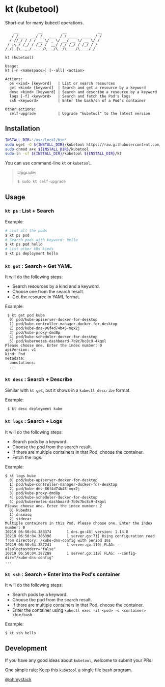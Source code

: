 # kt (kubetool)

Short-cut for many kubectl operations.

```plain
    __         __         __              __
   / /____  __/ /_  ___  / /_____  ____  / /
  / //_/ / / / __ \/ _ \/ __/ __ \/ __ \/ /
 / ,< / /_/ / /_/ /  __/ /_/ /_/ / /_/ / /
/_/|_|\__,_/_.___/\___/\__/\____/\____/_/

kt (kubetool)

Usage:
kt [-n <namespace>] [--all] <action>

Actions:
  ps <kind> [keyword]   | List or search resources
  get <kind> [keyword]  | Search and get a resource by a keyword
  desc <kind> [keyword] | Search and describe a resource by a keyword
  logs [-f] <keyword>   | Search and fetch the Pod's logs
  ssh <keyword>         | Enter the bash/sh of a Pod's container

Other actions:
  self-upgrade          | Upgrade "kubetool" to the latest version

```

## Installation

```bash
INSTALL_DIR='/usr/local/bin'
sudo wget -O ${INSTALL_DIR}/kubetool https://raw.githubusercontent.com/ohmystack/kubetool/master/kubetool
sudo chmod a+x ${INSTALL_DIR}/kubetool
sudo ln -sf ${INSTALL_DIR}/kubetool ${INSTALL_DIR}/kt
```

You can use command-line `kt` or `kubetool`.

> Upgrade:
> 
> ```bash
> $ sudo kt self-upgrade
> ```


## Usage

### `kt ps` : List + Search

Example:

```bash
# List all the pods
$ kt ps pod
# Search pods with keyword: hello
$ kt ps pod hello
# List other k8s kinds
$ kt ps deployment hello
```


### `kt get` : Search + Get YAML

It will do the following steps:
- Search resources by a kind and a keyword.
- Choose one from the search result.
- Get the resource in YAML format.

Example:

```plain
 $ kt get pod kube
  0) pod/kube-apiserver-docker-for-desktop
  1) pod/kube-controller-manager-docker-for-desktop
  2) pod/kube-dns-86f4d74b45-mqx2j
  3) pod/kube-proxy-dmd8p
  4) pod/kube-scheduler-docker-for-desktop
  5) pod/kubernetes-dashboard-7b9c7bc8c9-4kqxl
Please choose one. Enter the index number: 0
apiVersion: v1
kind: Pod
metadata:
  annotations:
  ...
```

### `kt desc` : Search + Describe

Similar with `kt get`, but it shows in a `kubectl describe` format.

Example:

```bash
 $ kt desc deployment kube
```

### `kt logs` : Search + Logs

It will do the following steps:
- Search pods by a keyword.
- Choose the pod from the search result.
- If there are multiple containers in that Pod, choose the container.
- Fetch the logs.

Example:

```plain
$ kt logs kube
  0) pod/kube-apiserver-docker-for-desktop
  1) pod/kube-controller-manager-docker-for-desktop
  2) pod/kube-dns-86f4d74b45-mqx2j
  3) pod/kube-proxy-dmd8p
  4) pod/kube-scheduler-docker-for-desktop
  5) pod/kubernetes-dashboard-7b9c7bc8c9-4kqxl
Please choose one. Enter the index number: 2
  0) kubedns
  1) dnsmasq
  2) sidecar
Multiple containers in this Pod. Please choose one. Enter the index number: 0
I0219 06:50:04.383374       1 dns.go:48] version: 1.14.8
I0219 06:50:04.386396       1 server.go:71] Using configuration read from directory: /kube-dns-config with period 10s
I0219 06:50:04.387241       1 server.go:119] FLAG: --alsologtostderr="false"
I0219 06:50:04.387289       1 server.go:119] FLAG: --config-dir="/kube-dns-config"
...
```

### `kt ssh` : Search + Enter into the Pod's container

It will do the following steps:
- Search pods by a keyword.
- Choose the pod from the search result.
- If there are multiple containers in that Pod, choose the container.
- Enter the container using `kubectl exec -it <pod> -c <container> /bin/bash`

Example:

```bash
$ kt ssh hello
```


## Development

If you have any good ideas about `kubetool`, welcome to submit your PRs.

One simple rule: Keep this `kubetool` a single file bash program.

[@ohmystack](https://github.com/ohmystack) 

```

```
